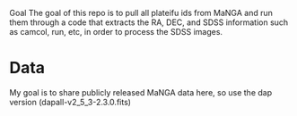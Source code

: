 Goal
The goal of this repo is to pull all plateifu ids from MaNGA and run them through a code that extracts the RA, DEC, and SDSS information such as camcol, run, etc, in order to process the SDSS images.

# Data
My goal is to share publicly released MaNGA data here, so use the dap version (dapall-v2_5_3-2.3.0.fits)
